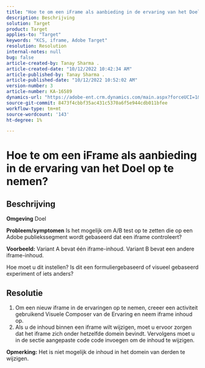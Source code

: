 ```yaml
---
title: "Hoe te om een iFrame als aanbieding in de ervaring van het Doel op te nemen?"
description: Beschrijving
solution: Target
product: Target
applies-to: "Target"
keywords: "KCS, iframe, Adobe Target"
resolution: Resolution
internal-notes: null
bug: false
article-created-by: Tanay Sharma .
article-created-date: "10/12/2022 10:42:34 AM"
article-published-by: Tanay Sharma .
article-published-date: "10/12/2022 10:52:02 AM"
version-number: 3
article-number: KA-16589
dynamics-url: "https://adobe-ent.crm.dynamics.com/main.aspx?forceUCI=1&pagetype=entityrecord&etn=knowledgearticle&id=a3521d94-1a4a-ed11-bba2-0022480868ff"
source-git-commit: 8473f4cbbf35ac431c5370a6f5e944cdb011bfee
workflow-type: tm+mt
source-wordcount: '143'
ht-degree: 1%

---
```


# Hoe te om een iFrame als aanbieding in de ervaring van het Doel op te nemen?

## Beschrijving

<b>Omgeving</b>
Doel


<b>Probleem/symptomen</b>
Is het mogelijk om A/B test op te zetten die op een Adobe publiekssegment wordt gebaseerd dat een iframe controleert?



<b>Voorbeeld:</b> Variant A bevat één iframe-inhoud. Variant B bevat een andere iframe-inhoud.

Hoe moet u dit instellen? Is dit een formuliergebaseerd of visueel gebaseerd experiment of iets anders?


## Resolutie




1. Om een nieuw iframe in de ervaringen op te nemen, creeer een activiteit gebruikend Visuele Composer van de Ervaring en neem iframe inhoud op.
2. Als u de inhoud binnen een iframe wilt wijzigen, moet u ervoor zorgen dat het iframe zich onder hetzelfde domein bevindt. Vervolgens moet u in de sectie aangepaste code code invoegen om de inhoud te wijzigen.




<b>Opmerking:</b> Het is niet mogelijk de inhoud in het domein van derden te wijzigen.
